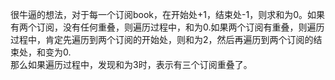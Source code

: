 很牛逼的想法，对于每一个订阅book，在开始处+1，结束处-1，则求和为0。如果有两个订阅，没有任何重叠，则遍历过程中，和为0.如果两个订阅有重叠，则遍历过程中，肯定先遍历到两个订阅的开始处，则和为2，然后再遍历到两个订阅的结束处，和变为0.  
那么如果遍历过程中，发现和为3时，表示有三个订阅重叠了。